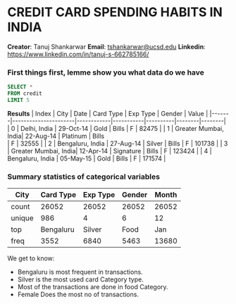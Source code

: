 # CREDIT CARD SPENDING HABITS IN INDIA

**Creator**: Tanuj Shankarwar
**Email**: tshankarwar@ucsd.edu
**Linkedin**: https://www.linkedin.com/in/tanuj-s-662785166/

### First things first, lemme show you what data do we have 

````sql
SELECT *
FROM credit
LIMIT 5
````

**Results**
| Index | City                 | Date       | Card Type | Exp Type | Gender | Value  |
|-------|----------------------|------------|-----------|----------|--------|--------|
| 0     | Delhi, India         | 29-Oct-14  | Gold      | Bills    | F      | 82475  |
| 1     | Greater Mumbai, India| 22-Aug-14  | Platinum  | Bills   
| F      | 32555  |
| 2     | Bengaluru, India     | 27-Aug-14  | Silver    | Bills    | F      | 101738 |
| 3     | Greater Mumbai, India| 12-Apr-14  | Signature | Bills    | F      | 123424 |
| 4     | Bengaluru, India     | 05-May-15  | Gold      | Bills    | F      | 171574 |

### Summary statistics of categorical variables 


| City      | Card Type | Exp Type | Gender | Month |
|-----------|-----------|----------|--------|-------|
| count     | 26052     | 26052    | 26052  | 26052 |
| unique    | 986       | 4        | 6      | 12    |
| top       | Bengaluru | Silver   | Food   | Jan   |
| freq      | 3552      | 6840     | 5463   | 13680 |


We get to know:
- Bengaluru is most frequent in transactions.
- Silver is the most used card Category type.
- Most of the transactions are done in food Category.
- Female Does the most no of transactions.





